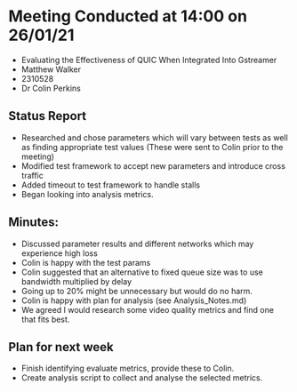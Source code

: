 # Meeting Conducted at 14:00 on 26/01/21

* Evaluating the Effectiveness of QUIC When Integrated Into Gstreamer
* Matthew Walker
* 2310528
* Dr Colin Perkins


## Status Report

* Researched and chose parameters which will vary between tests as well as finding appropriate test values (These were sent to Colin prior to the meeting)
* Modified test framework to accept new parameters and introduce cross traffic
* Added timeout to test framework to handle stalls
* Began looking into analysis metrics.


## Minutes:

* Discussed parameter results and different networks which may experience high loss
* Colin is happy with the test params
* Colin suggested that an alternative to fixed queue size was to use bandwidth multiplied by delay
* Going up to 20\% might be unnecessary but would do no harm.
* Colin is happy with plan for analysis (see Analysis_Notes.md)
* We agreed I would research some video quality metrics and find one that fits best.


## Plan for next week

- Finish identifying evaluate metrics, provide these to Colin.
- Create analysis script to collect and analyse the selected metrics.





